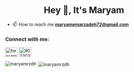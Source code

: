 <h1 align="center">Hey 👋, It's Maryam</h1>

- 📫 How to reach me **maryamemarzadeh72@gmail.com**

<h3 align="left">Connect with me:</h3>
<p align="left">
<a href="https://www.linkedin.com/in/mmemarzadeh94" target="blank"><img align="center" src="https://cdn.jsdelivr.net/npm/simple-icons@3.0.1/icons/linkedin.svg" alt="hessam-emami" height="30" width="40" /></a>
<a href="https://stackoverflow.com/users/10373251/maryam-memarzadeh" target="blank"><img align="center" src="https://cdn.jsdelivr.net/npm/simple-icons@3.0.1/icons/stackoverflow.svg" alt="9023032" height="30" width="40" /></a>
</p>

<p><img align="left" src="https://github-readme-stats.vercel.app/api/top-langs?username=maryamrzdh&show_icons=true&locale=en&layout=compact" alt="maryamrzdh" /></p>

<p>&nbsp;<img align="center" src="https://github-readme-stats.vercel.app/api?username=maryamrzdh&show_icons=true&locale=en" alt="maryamrzdh" /></p>


